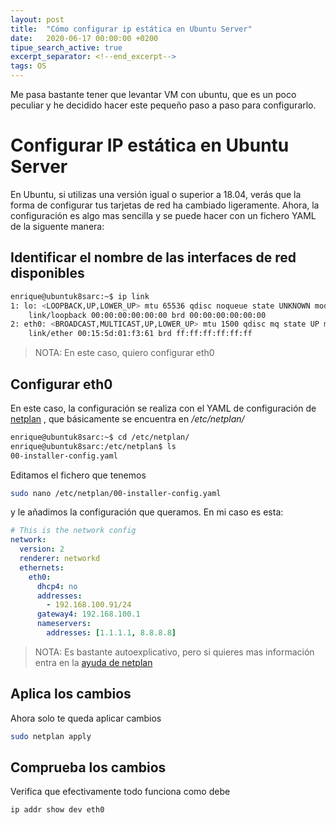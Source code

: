 ```yaml
---
layout: post
title:  "Cómo configurar ip estática en Ubuntu Server"
date:   2020-06-17 00:00:00 +0200
tipue_search_active: true
excerpt_separator: <!--end_excerpt-->
tags: OS
---
```

Me pasa bastante tener que levantar VM con ubuntu, que es un poco peculiar y he decidido hacer este pequeño paso a paso para configurarlo. 

<!--end_excerpt-->

# Configurar IP estática en Ubuntu Server

En Ubuntu, si utilizas una versión igual o superior a 18.04, verás que la forma de configurar tus tarjetas de red ha cambiado ligeramente. Ahora, la configuración es algo mas sencilla y se puede hacer con un fichero YAML de la siguente manera:

## Identificar el nombre de las interfaces de red disponibles

```bash
enrique@ubuntuk8sarc:~$ ip link
1: lo: <LOOPBACK,UP,LOWER_UP> mtu 65536 qdisc noqueue state UNKNOWN mode DEFAULT group default qlen 1000
    link/loopback 00:00:00:00:00:00 brd 00:00:00:00:00:00
2: eth0: <BROADCAST,MULTICAST,UP,LOWER_UP> mtu 1500 qdisc mq state UP mode DEFAULT group default qlen 1000
    link/ether 00:15:5d:01:f3:61 brd ff:ff:ff:ff:ff:ff
```

> NOTA: En este caso, quiero configurar eth0

## Configurar eth0

En este caso, la configuración se realiza con el YAML de configuración de [netplan](https://netplan.io/examples/) , que básicamente se encuentra en _/etc/netplan/_

```bash
enrique@ubuntuk8sarc:~$ cd /etc/netplan/
enrique@ubuntuk8sarc:/etc/netplan$ ls
00-installer-config.yaml
```

Editamos el fichero que tenemos

```bash
sudo nano /etc/netplan/00-installer-config.yaml
```

y le añadimos la configuración que queramos. En mi caso es esta:

```yaml
# This is the network config 
network:
  version: 2
  renderer: networkd
  ethernets:
    eth0:
      dhcp4: no
      addresses:
        - 192.168.100.91/24
      gateway4: 192.168.100.1
      nameservers:
        addresses: [1.1.1.1, 8.8.8.8]
```

> NOTA: Es bastante autoexplicativo, pero si quieres mas información entra en la [ayuda de netplan](https://netplan.io/examples/)

## Aplica los cambios

Ahora solo te queda aplicar cambios

```bash
sudo netplan apply
```

## Comprueba los cambios

Verifica que efectivamente todo funciona como debe

```bash
ip addr show dev eth0
```